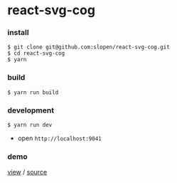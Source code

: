 # react-svg-cog


### install

```
$ git clone git@github.com:slopen/react-svg-cog.git
$ cd react-svg-cog
$ yarn
```

### build

```
$ yarn run build
```

### development

```
$ yarn run dev
```

* open `http://localhost:9041`


### demo


[view](https://rawgit.com/slopen/react-svg-cog/master/develop/build/client/index.html) / [source](https://github.com/slopen/react-svg-cog/tree/master/develop/src/components/examples)